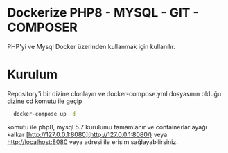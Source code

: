 
# Dockerize PHP8 - MYSQL - GIT - COMPOSER 

PHP'yi ve Mysql Docker üzerinden kullanmak için kullanılır. 

# Kurulum
Repository'i bir dizine clonlayın ve docker-compose.yml dosyasının olduğu dizine cd komutu ile geçip
```bash
  docker-compose up -d 
```
komutu ile php8, mysql 5.7 kurulumu tamamlanır ve containerlar ayağı kalkar
[http://127.0.0.1:8080](http://127.0.0.1:8080/) veya 
[http://localhost:8080](http://localhost:8080/) veya adresi ile erişim sağlayabilirsiniz.
